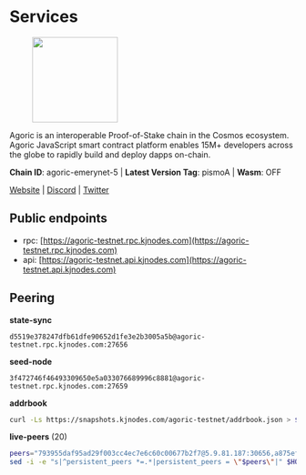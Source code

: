 # Services

<figure><img src="https://raw.githubusercontent.com/kj89/testnet_manuals/main/pingpub/logos/agoric.png" width="150" alt=""><figcaption></figcaption></figure>

Agoric is an interoperable Proof-of-Stake chain in the Cosmos ecosystem.  Agoric JavaScript smart contract platform enables 15M+ developers across the  globe to rapidly build and deploy dapps on-chain.

**Chain ID**: agoric-emerynet-5 | **Latest Version Tag**: pismoA | **Wasm**: OFF

[Website](https://agoric.com) | [Discord](https://discord.com/invite/qDW8DRes4s) | [Twitter](https://twitter.com/agoric)


## Public endpoints

* rpc: [https://agoric-testnet.rpc.kjnodes.com](https://agoric-testnet.rpc.kjnodes.com)
* api: [https://agoric-testnet.api.kjnodes.com](https://agoric-testnet.api.kjnodes.com)

## Peering

**state-sync**

```text
d5519e378247dfb61dfe90652d1fe3e2b3005a5b@agoric-testnet.rpc.kjnodes.com:27656
```

**seed-node**

```text
3f472746f46493309650e5a033076689996c8881@agoric-testnet.rpc.kjnodes.com:27659
```

**addrbook**
```bash
curl -Ls https://snapshots.kjnodes.com/agoric-testnet/addrbook.json > $HOME/.agoric/config/addrbook.json
```

**live-peers** (20)
```bash
peers="793955daf95ad29f003cc4ec7e6c60c00677b2f7@5.9.81.187:30656,a875ef614b3902dd567be2076f18239681f24e35@185.146.148.112:26656,42084028a65c5d609793ffc618d1dcbf374fc301@65.109.28.219:14456,d5519e378247dfb61dfe90652d1fe3e2b3005a5b@65.109.68.190:27656,3f4e87ddb2e61fdd01398c071fa986259f096334@209.34.205.57:26656,4dee5e4456307469d037c35eb0157f1f252b3f99@135.181.35.255:26656,6f9e22eba0130f1a29c25e28beeae69b2621a403@35.226.248.0:26656,c63cc83797e108ee7881209dd1545671a5e92ea6@35.226.207.157:26656,e5d3db7a51d3fb40a4855d6677318944faf7d5f2@142.132.191.166:26656,c72d05f83b53dc7f6c55d7d3e67c304716d27d80@116.202.227.117:27656,98e1069b1cfc445e377eda6a0eadd94f7877065d@162.55.169.76:26656,a3a1e6c7a9ceec632c22769a9e369d05a796dc24@65.108.79.246:26709,fd9d8063921531990cfebb72d5adadf276484e8d@13.215.217.74:26656,8dfb920cdc2eba42b688f44fdd26e12dabfbb6a9@95.217.130.111:27656,6644a86094a0cb0152f83aed74357c439657770b@185.239.209.79:26656,53ae0b0710f2f32aa60717953a51e60a7ad7b1c5@35.238.211.8:26656,7b1cafa0879374125c623d854bcc0cb9cd98729e@185.213.25.151:26656,32f7fbecd40b420d592ac460703c4ac647875566@65.109.23.238:26656,a5b991654d0723e038d3723b1345b2a288d49146@38.242.156.28:26656,fb86a0993c694c981a28fa1ebd1fd692f345348b@35.238.67.135:26656"
sed -i -e "s|^persistent_peers *=.*|persistent_peers = \"$peers\"|" $HOME/.agoric/config/config.toml
```
